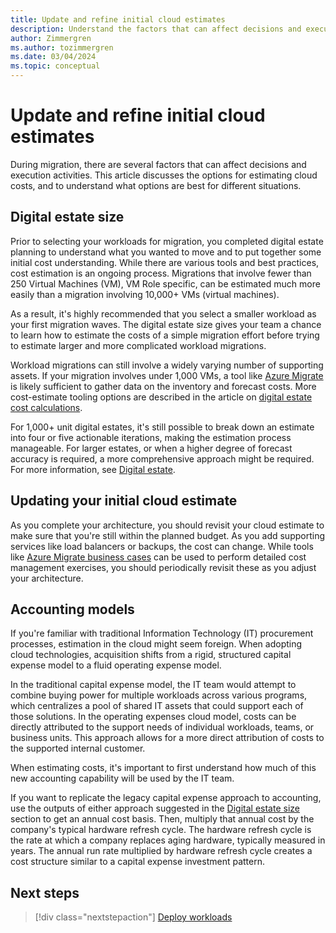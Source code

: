 ```yaml
---
title: Update and refine initial cloud estimates
description: Understand the factors that can affect decisions and execution activities, and various options for estimating cloud costs.
author: Zimmergren
ms.author: tozimmergren
ms.date: 03/04/2024
ms.topic: conceptual
---
```


# Update and refine initial cloud estimates

During migration, there are several factors that can affect decisions and execution activities. This article discusses the options for estimating cloud costs, and to understand what options are best for different situations.

## Digital estate size

Prior to selecting your workloads for migration, you completed digital estate planning to understand what you wanted to move and to put together some initial cost understanding. While there are various tools and best practices, cost estimation is an ongoing process. Migrations that involve fewer than 250 Virtual Machines (VM), VM Role specific, can be estimated much more easily than a migration involving 10,000+ VMs (virtual machines). 

As a result, it's highly recommended that you select a smaller workload as your first migration waves. The digital estate size gives your team a chance to learn how to estimate the costs of a simple migration effort before trying to estimate larger and more complicated workload migrations.

Workload migrations can still involve a widely varying number of supporting assets. If your migration involves under 1,000 VMs, a tool like [Azure Migrate](/azure/migrate/migrate-services-overview) is likely sufficient to gather data on the inventory and forecast costs. More cost-estimate tooling options are described in the article on [digital estate cost calculations](/azure/cloud-adoption-framework/digital-estate/calculate).

For 1,000+ unit digital estates, it's still possible to break down an estimate into four or five actionable iterations, making the estimation process manageable. For larger estates, or when a higher degree of forecast accuracy is required, a more comprehensive approach might be required. For more information, see [Digital estate](/azure/cloud-adoption-framework/digital-estate/).

## Updating your initial cloud estimate

As you complete your architecture, you should revisit your cloud estimate to make sure that you're still within the planned budget. As you add supporting services like load balancers or backups, the cost can change. While tools like [Azure Migrate business cases](/azure/migrate/concepts-business-case-calculation) can be used to perform detailed cost management exercises, you should periodically revisit these as you adjust your architecture.

## Accounting models

If you're familiar with traditional Information Technology (IT) procurement processes, estimation in the cloud might seem foreign. When adopting cloud technologies, acquisition shifts from a rigid, structured capital expense model to a fluid operating expense model.

In the traditional capital expense model, the IT team would attempt to combine buying power for multiple workloads across various programs, which centralizes a pool of shared IT assets that could support each of those solutions. In the operating expenses cloud model, costs can be directly attributed to the support needs of individual workloads, teams, or business units. This approach allows for a more direct attribution of costs to the supported internal customer.

When estimating costs, it's important to first understand how much of this new accounting capability will be used by the IT team.

If you want to replicate the legacy capital expense approach to accounting, use the outputs of either approach suggested in the [Digital estate size](#digital-estate-size) section to get an annual cost basis. Then, multiply that annual cost by the company's typical hardware refresh cycle. The hardware refresh cycle is the rate at which a company replaces aging hardware, typically measured in years. The annual run rate multiplied by hardware refresh cycle creates a cost structure similar to a capital expense investment pattern.

## Next steps

> [!div class="nextstepaction"]
> [Deploy workloads](../deploy/index.md)

